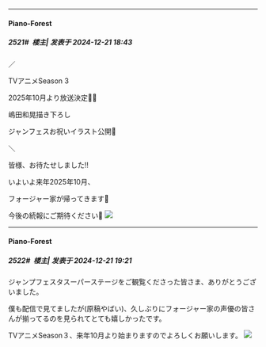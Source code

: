 ﻿
*****

####  Piano-Forest  
##### 2521#         楼主| 发表于 2024-12-21 18:43

／

TVアニメSeason 3

2025年10月より放送決定🎊✨

嶋田和晃描き下ろし

ジャンフェスお祝いイラスト公開🎨

＼

皆様、お待たせしました‼️

いよいよ来年2025年10月、

フォージャー家が帰ってきます🥜

今後の続報にご期待ください🙏
<img src="https://p.sda1.dev/20/1ed6217e124f6df673fb2b9ffe4ca03f/20241221_183636.jpg" referrerpolicy="no-referrer">


*****

####  Piano-Forest  
##### 2522#         楼主| 发表于 2024-12-21 19:21

ジャンプフェスタスーパーステージをご観覧くださった皆さま、ありがとうございました。

僕も配信で見てましたが(原稿やばい)、久しぶりにフォージャー家の声優の皆さんが揃ってるのを見られてとても嬉しかったです。

TVアニメSeason３、来年10月より始まりますのでよろしくお願いします。
<img src="https://p.sda1.dev/20/fbc706ad6d42ab9013ffcfb70c8838c7/20241221_191902.jpg" referrerpolicy="no-referrer">

